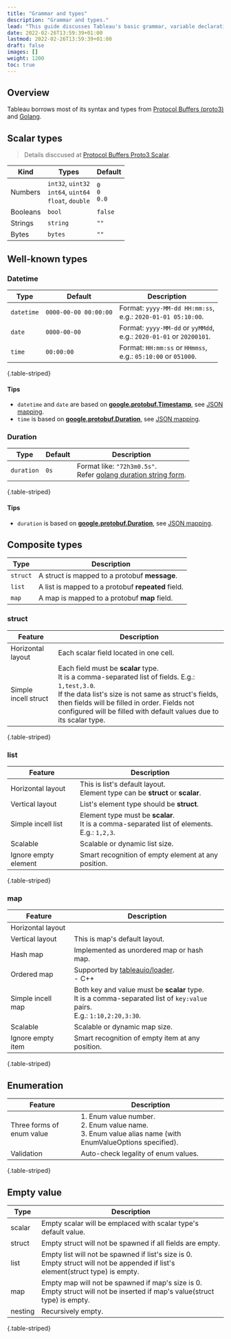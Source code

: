 ```yaml
---
title: "Grammar and types"
description: "Grammar and types."
lead: "This guide discusses Tableau's basic grammar, variable declarations, and data types."
date: 2022-02-26T13:59:39+01:00
lastmod: 2022-02-26T13:59:39+01:00
draft: false
images: []
weight: 1200
toc: true
---
```


## Overview

Tableau borrows most of its syntax and types from [Protocol Buffers (proto3)](https://developers.google.com/protocol-buffers/docs/proto3) and [Golang](https://go.dev/).

## Scalar types

> Details disccused at [Protocol Buffers Proto3 Scalar](https://developers.google.com/protocol-buffers/docs/proto3#scalar).

| Kind     | Types                                                       | Default             |
|----------|-------------------------------------------------------------|---------------------|
| Numbers  | `int32`, `uint32`<br>`int64`, `uint64`<br>`float`, `double` | `0`<br>`0`<br>`0.0` |
| Booleans | `bool`                                                      | `false`             |
| Strings  | `string`                                                    | `""`                |
| Bytes    | `bytes`                                                     | `""`                |

## Well-known types

### Datetime

| Type | Default | Description |
|---|---|---|
| `datetime` | `0000-00-00 00:00:00` | Format: `yyyy-MM-dd HH:mm:ss`, <br>e.g.: `2020-01-01 05:10:00`. |
| `date` | `0000-00-00` | Format: `yyyy-MM-dd` or `yyMMdd`, <br>e.g.: `2020-01-01` or `20200101`. |
| `time` | `00:00:00` | Format: `HH:mm:ss` or `HHmmss`, <br>e.g.: `05:10:00` or `051000`. |
{.table-striped}

#### Tips

- `datetime` and `date` are based on [**google.protobuf.Timestamp**](https://developers.google.com/protocol-buffers/docs/reference/google.protobuf#google.protobuf.Timestamp), see [JSON mapping](https://developers.google.com/protocol-buffers/docs/proto3#json).
- `time`  is based on [**google.protobuf.Duration**](https://developers.google.com/protocol-buffers/docs/reference/google.protobuf#google.protobuf.Duration), see [JSON mapping](https://developers.google.com/protocol-buffers/docs/proto3#json).

### Duration

| Type | Default | Description |
|---|---|---|
| `duration` | `0s` | Format like: `"72h3m0.5s"`. <br>Refer [golang duration string form](https://golang.org/pkg/time/#Duration.String). |
{.table-striped}

#### Tips

- `duration` is based on [**google.protobuf.Duration**](https://developers.google.com/protocol-buffers/docs/reference/google.protobuf#google.protobuf.Duration), see [JSON mapping](https://developers.google.com/protocol-buffers/docs/proto3#json).

## Composite types

| Type     | Description                                        |
|----------|----------------------------------------------------|
| `struct` | A struct is mapped to a protobuf **message**.      |
| `list`   | A list is mapped to a protobuf **repeated** field. |
| `map`    | A map is mapped to a protobuf **map** field.       |

### struct

| Feature | Description |
|---|---|
| Horizontal layout | Each scalar field located in one cell. |
| Simple incell struct | Each field must be **scalar** type. <br>It is a comma-separated list of fields. E.g.: `1,test,3.0`. <br>If the data list's size is not same as struct's fields, then fields will be filled in order. Fields not configured will be filled with default values due to its scalar type. |
{.table-striped}

### list

| Feature | Description |
|---|---|
| Horizontal layout | This is list's default layout. <br>Element type can be **struct** or **scalar**. |
| Vertical layout | List's element type should be **struct**. |
| Simple incell list | Element type must be **scalar**. <br>It is a comma-separated list of elements. E.g.: `1,2,3`. |
| Scalable | Scalable or dynamic list size. |
| Ignore empty element | Smart recognition of empty element at any position. |
{.table-striped}

### map

| Feature | Description |
|---|---|
| Horizontal layout |  |
| Vertical layout | This is map's default layout. |
| Hash map | Implemented as unordered map or hash map. |
| Ordered map | Supported by [tableauio/loader](https://github.com/tableauio/loader).<br>- C++ |
| Simple incell map | Both key and value must be **scalar** type. <br>It is a comma-separated list of `key:value` pairs. <br>E.g.: `1:10,2:20,3:30`. |
| Scalable | Scalable or dynamic map size. |
| Ignore empty item | Smart recognition of empty item at any position. |
{.table-striped}

## Enumeration

| Feature | Description |
|---|---|
| Three forms of enum value | 1. Enum value number.<br>2. Enum value name.<br>3. Enum value alias name (with EnumValueOptions specified). |
| Validation | Auto-check legality of enum values. |
{.table-striped}

## Empty value

| Type | Description |
|---|---|
| scalar | Empty scalar will be emplaced with scalar type's default value. |
| struct | Empty struct will not be spawned if all fields are empty. |
| list | Empty list will not be spawned if list's size is 0.<br>Empty struct will not be appended if list's element(struct type) is empty. |
| map | Empty map will not be spawned if map's size is 0. Empty struct will not be inserted if map's value(struct type) is empty. |
| nesting | Recursively empty. |
{.table-striped}
